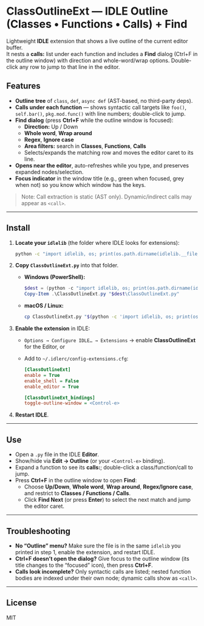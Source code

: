 # ClassOutlineExt — IDLE Outline (Classes • Functions • Calls) + Find

Lightweight **IDLE** extension that shows a live outline of the current editor buffer.  
It nests a **calls:** list under each function and includes a **Find** dialog (Ctrl+F in the outline window) with direction and whole-word/wrap options. Double-click any row to jump to that line in the editor.

## Features
- **Outline tree** of `class`, `def`, `async def` (AST-based, no third-party deps).
- **Calls under each function** — shows syntactic call targets like `foo()`, `self.bar()`, `pkg.mod.func()` with line numbers; double-click to jump.
- **Find dialog** (press **Ctrl+F** while the outline window is focused):
  - **Direction:** Up / Down
  - **Whole word**, **Wrap around**
  - **Regex**, **Ignore case**
  - **Area filters:** search in **Classes**, **Functions**, **Calls**
  - Selects/expands the matching row and moves the editor caret to its line.
- **Opens near the editor**, auto-refreshes while you type, and preserves expanded nodes/selection.
- **Focus indicator** in the window title (e.g., green when focused, grey when not) so you know which window has the keys.

> Note: Call extraction is static (AST only). Dynamic/indirect calls may appear as `<call>`.

---

## Install

1. **Locate your `idlelib`** (the folder where IDLE looks for extensions):

    ```bash
    python -c "import idlelib, os; print(os.path.dirname(idlelib.__file__))"
    ```

2. **Copy `ClassOutlineExt.py`** into that folder.

    - **Windows (PowerShell):**

        ```powershell
        $dest = (python -c "import idlelib, os; print(os.path.dirname(idlelib.__file__))")
        Copy-Item .\ClassOutlineExt.py "$dest\ClassOutlineExt.py"
        ```

    - **macOS / Linux:**

        ```bash
        cp ClassOutlineExt.py "$(python -c 'import idlelib, os; print(os.path.dirname(idlelib.__file__))')"
        ```

3. **Enable the extension** in IDLE:
    - `Options → Configure IDLE… → Extensions` → enable **ClassOutlineExt** for the Editor, or
    - Add to `~/.idlerc/config-extensions.cfg`:

        ```ini
        [ClassOutlineExt]
        enable = True
        enable_shell = False
        enable_editor = True

        [ClassOutlineExt_bindings]
        toggle-outline-window = <Control-e>
        ```

4. **Restart IDLE**.

---

## Use

- Open a `.py` file in the IDLE **Editor**.
- Show/hide via **Edit → Outline** (or your `<Control-e>` binding).
- Expand a function to see its **calls:**; double-click a class/function/call to jump.
- Press **Ctrl+F** in the outline window to open **Find**:
  - Choose **Up/Down**, **Whole word**, **Wrap around**, **Regex/Ignore case**, and restrict to **Classes / Functions / Calls**.
  - Click **Find Next** (or press **Enter**) to select the next match and jump the editor caret.

---

## Troubleshooting

- **No “Outline” menu?** Make sure the file is in the same `idlelib` you printed in step 1, enable the extension, and restart IDLE.
- **Ctrl+F doesn’t open the dialog?** Give focus to the outline window (its title changes to the “focused” icon), then press **Ctrl+F**.
- **Calls look incomplete?** Only syntactic calls are listed; nested function bodies are indexed under their own node; dynamic calls show as `<call>`.

---

## License

MIT
